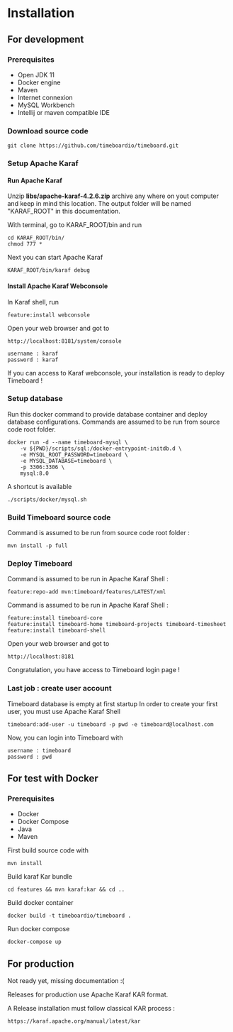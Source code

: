 # Installation

## For development

### Prerequisites

- Open JDK 11
- Docker engine
- Maven
- Internet connexion
- MySQL Workbench
- Intellij or maven compatible IDE

### Download source code

    git clone https://github.com/timeboardio/timeboard.git

### Setup Apache Karaf


#### Run Apache Karaf 
Unzip **libs/apache-karaf-4.2.6.zip** archive any where on yout computer and keep in mind this location.
The output folder will be named "KARAF_ROOT" in this documentation.

With terminal, go to KARAF_ROOT/bin and run 

    cd KARAF_ROOT/bin/
    chmod 777 *
    
Next you can start Apache Karaf

    KARAF_ROOT/bin/karaf debug
    
#### Install Apache Karaf Webconsole

In Karaf shell, run 

    feature:install webconsole
 
Open your web browser and got to 

    http://localhost:8181/system/console
    
    username : karaf
    password : karaf

If you can access to Karaf webconsole, your installation is ready to deploy Timeboard !

### Setup database

Run this docker command to provide database container and deploy database configurations. 
Commands are assumed to be run from source code root folder. 

    docker run -d --name timeboard-mysql \
        -v ${PWD}/scripts/sql:/docker-entrypoint-initdb.d \
        -e MYSQL_ROOT_PASSWORD=timeboard \
        -e MYSQL_DATABASE=timeboard \
        -p 3306:3306 \
        mysql:8.0
        
A shortcut is available 

    ./scripts/docker/mysql.sh
    

### Build Timeboard source code

Command is assumed to be run from source code root folder :

    mvn install -p full   
    

### Deploy Timeboard


Command is assumed to be run in Apache Karaf Shell :

    feature:repo-add mvn:timeboard/features/LATEST/xml


Command is assumed to be run in Apache Karaf Shell :

    feature:install timeboard-core 
    feature:install timeboard-home timeboard-projects timeboard-timesheet  
    feature:install timeboard-shell  

Open your web browser and got to 

    http://localhost:8181
    
Congratulation, you have access to Timeboard login page !

### Last job : create user account

Timeboard database is empty at first startup
In order to create your first user, you must use Apache Karaf Shell 

    timeboard:add-user -u timeboard -p pwd -e timeboard@localhost.com
        
Now, you can login into Timeboard with 

    username : timeboard
    password : pwd      
        

## For test with Docker

### Prerequisites

- Docker
- Docker Compose
- Java
- Maven

First build source code with 

    mvn install
    
Build karaf Kar bundle

    cd features && mvn karaf:kar && cd ..
    
Build docker container

    docker build -t timeboardio/timeboard .
        
Run docker compose

    docker-compose up

## For production

Not ready yet, missing documentation :(

Releases for production use Apache Karaf KAR format.

A Release installation must follow classical KAR process : 

    https://karaf.apache.org/manual/latest/kar

